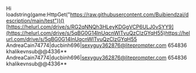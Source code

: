Hi 
loadstring(game:HttpGet("https://raw.githubusercontent.com/Buibiendzai/description/main/test"))()
[https://helurl.com/drive/s/RG2qNNQh3HLeyKDGgVCP6ULJ0vSYY9](https://helurl.com/drive/s/5qBG0G14lnUqcnWlTvuQzClzGYqH55)https://helurl.com/drive/s/5qBG0G14lnUqcnWlTvuQzClzGYqH55
AndreaCain74774|ducbinh696|sexyguy362876@liteprompter.com
654836
khalikevnsub@@4336**
AndreaCain74774|ducbinh696|sexyguy362876@liteprompter.com
654836
khalikevnsub@@4336**

